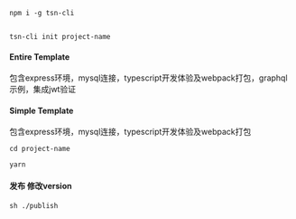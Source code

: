 


    npm i -g tsn-cli


    tsn-cli init project-name


#### Entire Template

包含express环境，mysql连接，typescript开发体验及webpack打包，graphql示例，集成jwt验证

#### Simple Template

包含express环境，mysql连接，typescript开发体验及webpack打包


    cd project-name

    yarn



#### 发布 修改version

    sh ./publish
    